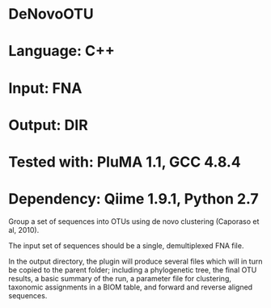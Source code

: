 # DeNovoOTU
# Language: C++
# Input: FNA
# Output: DIR
# Tested with: PluMA 1.1, GCC 4.8.4
# Dependency: Qiime 1.9.1, Python 2.7

Group a set of sequences into OTUs using de novo clustering (Caporaso et al, 2010).

The input set of sequences should be a single, demultiplexed FNA file.

In the output directory, the plugin will produce several files which will in turn
be copied to the parent folder; including a phylogenetic tree, the final OTU results,
a basic summary of the run, a parameter file for clustering, taxonomic assignments
in a BIOM table, and forward and reverse aligned sequences.



